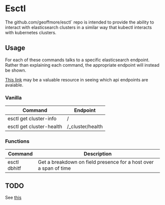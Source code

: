 # Esctl

The github.com/geoffmore/esctl` repo is intended to provide the ability to
interact with elasticsearch clusters in a similar way that kubectl interacts
with kubernetes clusters.

## Usage
For each of these commands talks to a specific elasticsearch endpoint. Rather
than explaining each command, the appropriate endpoint will instead be shown.

[This link](https://github.com/elastic/elasticsearch/tree/master/rest-api-spec/src/main/resources/rest-api-spec/api) may be a valuable resource in seeing which api endpoints are avaiable.

### Vanilla
| Command | Endpoint |
| --- | --- |
| esctl get cluster-info | / |
| esctl get cluster-health | /_cluster/health |

### Functions
| Command | Description |
| --- | --- |
| esctl dbhitf | Get a breakdown on field presence for a host over a span of time |

## TODO
See [this](TODO.md)
